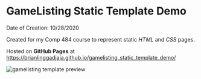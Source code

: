 # GameListing Static Template Demo

Date of Creation: 10/28/2020

Created for my Comp 484 course to represent static *HTML* and *CSS* pages.

Hosted on **GitHub Pages** at https://brianlinggadjaja.github.io/gamelisting_static_template_demo/

![gamelisting template preview](https://repository-images.githubusercontent.com/299750783/80d1de80-1939-11eb-9c3f-890246881e7a)
